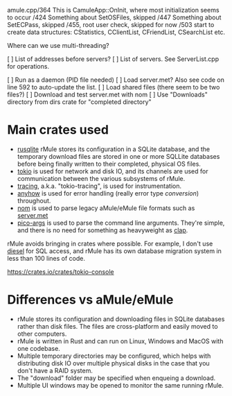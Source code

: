 amule.cpp/364
  This is CamuleApp::OnInit, where most initialization seems to occur
  /424 Something about SetOSFiles, skipped
  /447 Something about SetECPass, skipped
  /455, root user check, skipped for now
  /503 start to create data structures: CStatistics, CClientList, CFriendList, CSearchList etc.


Where can we use multi-threading?

[ ] List of addresses before servers?
[ ] List of servers. See ServerList.cpp for operations.


[ ] Run as a daemon (PID file needed)
[ ] Load server.met? Also see code on line 592 to auto-update the list.
[ ] Load shared files (there seem to be two files?)
[ ] Download and test server.met with nom
[ ] Use "Downloads" directory from dirs crate for "completed directory"

# Main crates used
- [rusqlite](https://crates.io/crates/rusqlite) rMule stores its configuration in a SQLite database, and the temporary
  download files are stored in one or more SQLLite databases before being finally
  written to their completed, physical OS files.
- [tokio](https://crates.io/crates/tokio) is used for network and disk IO, and its channels are used for communication
  between the various subsystems of rMule.
- [tracing](https://crates.io/crates/tracing), a.k.a. "tokio-tracing", is used for instrumentation.
- [anyhow](https://crates.io/crates/anyhow) is used for error handling (really error type *conversion*) throughout.
- [nom](https://crates.io/crates/nom) is used to parse legacy aMule/eMule file formats such as
    [server.met](http://wiki.amule.org/t/index.php?title=Server.met_file)
- [pico-args](https://crates.io/crates/pico-args) is used to parse the command line arguments. They're simple, and there is no need for something as heavyweight as [clap](https://crates.io/crates/clap).


rMule avoids bringing in crates where possible. For example, I don't use
[diesel](https://crates.io/crates/diesel) for SQL access, and rMule has its own database migration system in less than 100 lines of code.


https://crates.io/crates/tokio-console

# Differences vs aMule/eMule

- rMule stores its configuration and downloading files in SQLite databases rather than
  disk files. The files are cross-platform and easily moved to other computers.
- rMule is written in Rust and can run on Linux, Windows and MacOS with one codebase.
- Multiple temporary directories may be configured, which helps with distributing disk IO
  over multiple physical disks in the case that you don't have a RAID system.
- The "download" folder may be specified when enqueing a download.
- Multiple UI windows may be opened to monitor the same running rMule.
